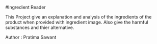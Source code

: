 #Ingredient Reader

This Project give an explanation and analysis of the ingredients of the product when provided with ingredient image.
Also give the harmful substances and thier alternative.

Author : Pratima Sawant
